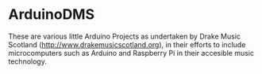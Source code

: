 # ArduinoDMS
These are various little Arduino Projects as undertaken by Drake Music Scotland (http://www.drakemusicscotland.org), in their efforts to include microcomputers such as Arduino and Raspberry Pi in their accesible music technology.
